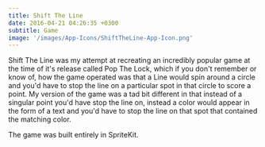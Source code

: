 ```yaml
---
title: Shift The Line
date: 2016-04-21 04:26:35 +0300
subtitle: Game
image: '/images/App-Icons/ShiftTheLine-App-Icon.png'
---
```


Shift The Line was my attempt at recreating an incredibly popular game at the time of it's release called Pop The Lock, which if you don't remember or know of, how the game operated was that a Line would spin around a circle and you'd have to stop the line on a particular spot in that circle to score a point. My version of the game was a tad bit different in that instead of a singular point you'd have stop the line on, instead a color would appear in the form of a text and you'd have to stop the line on that spot that contained the matching color. 

The game was built entirely in SpriteKit.